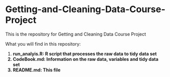 # Getting-and-Cleaning-Data-Course-Project
This is the repository for Getting and Cleaning Data Course Project 

What you will find in this repository:  
1. <b>run_analyis.R: R script that processes the raw data to tidy data set   
2. <b>CodeBook.md:  Information on the raw data, variables and tidy data set  
3. <b>README.md: This file  



